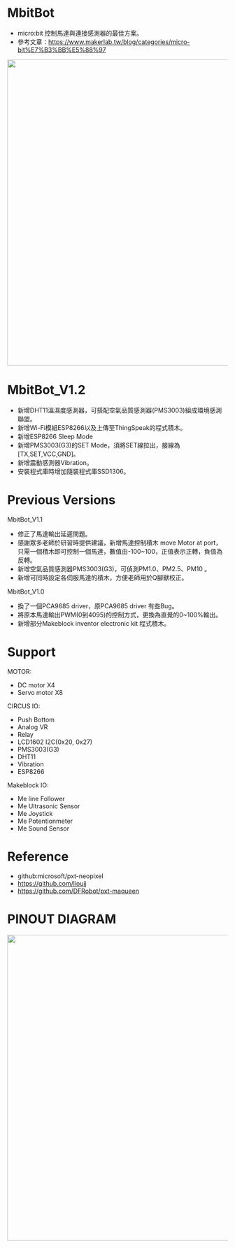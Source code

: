 # MbitBot
* micro:bit 控制馬達與連接感測器的最佳方案。
* 參考文章：https://www.makerlab.tw/blog/categories/micro-bit%E7%B3%BB%E5%88%97
<p align="center">
  <img src="https://github.com/YisrealHung/MbitBotT/blob/master/MbitBot.jpg" width="700"/>
</p>

# MbitBot_V1.2
* 新增DHT11溫濕度感測器，可搭配空氣品質感測器(PMS3003)組成環境感測聯盟。
* 新增Wi-Fi模組ESP8266以及上傳至ThingSpeak的程式積木。
* 新增ESP8266 Sleep Mode
* 新增PMS3003(G3)的SET Mode，須將SET線拉出，接線為[TX,SET,VCC,GND]。
* 新增震動感測器Vibration。
* 安裝程式庫時增加隨裝程式庫SSD1306。
  
# Previous Versions
MbitBot_V1.1
* 修正了馬達輸出延遲問題。
* 感謝眾多老師於研習時提供建議，新增馬達控制積木 move Motor at port，
  只需一個積木即可控制一個馬達，數值由-100~100，正值表示正轉，負值為反轉。
* 新增空氣品質感測器PMS3003(G3)，可偵測PM1.0、PM2.5、PM10 。
* 新增可同時設定各伺服馬達的積木，方便老師用於Q腳獸校正。

MbitBot_V1.0
* 換了一個PCA9685 driver，原PCA9685 driver 有些Bug。
* 將原本馬達輸出PWM(0到4095)的控制方式，更換為直覺的0~100%輸出。
* 新增部分Makeblock inventor electronic kit 程式積木。

# Support
MOTOR:
* DC motor X4
* Servo motor X8

CIRCUS IO:
* Push Bottom
* Analog VR
* Relay
* LCD1602 I2C(0x20, 0x27)
* PMS3003(G3)
* DHT11
* Vibration
* ESP8266

Makeblock IO:
* Me line Follower
* Me Ultrasonic Sensor
* Me Joystick
* Me Potentionmeter
* Me Sound Sensor

# Reference
* github:microsoft/pxt-neopixel
* https://github.com/lioujj
* https://github.com/DFRobot/pxt-maqueen

# PINOUT DIAGRAM
<p align="center">
  <img src="https://github.com/YisrealHung/MbitBotT/blob/master/MbitBot%20pinout%20diagram.jpg" width="700"/>
</p>
